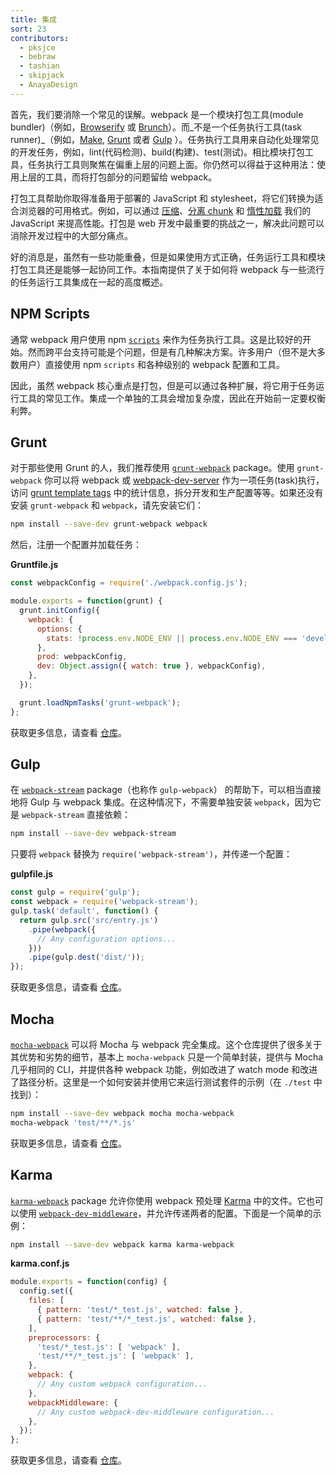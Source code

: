 ```yaml
---
title: 集成
sort: 23
contributors:
  - pksjce
  - bebraw
  - tashian
  - skipjack
  - AnayaDesign
---
```


首先，我们要消除一个常见的误解。webpack 是一个模块打包工具(module bundler)（例如，[Browserify](http://browserify.org/) 或 [Brunch](https://brunch.io/)）。而_不是一个任务执行工具(task runner)_（例如，[Make](https://www.gnu.org/software/make/), [Grunt](https://gruntjs.com/) 或者 [Gulp](https://gulpjs.com/) ）。任务执行工具用来自动化处理常见的开发任务，例如，lint(代码检测)、build(构建)、test(测试)。相比模块打包工具，任务执行工具则聚焦在偏重上层的问题上面。你仍然可以得益于这种用法：使用上层的工具，而将打包部分的问题留给 webpack。

打包工具帮助你取得准备用于部署的 JavaScript 和 stylesheet，将它们转换为适合浏览器的可用格式。例如，可以通过 [压缩](/plugins/terser-webpack-plugin)、[分离 chunk](/guides/code-splitting) 和 [惰性加载](/guides/lazy-loading) 我们的 JavaScript 来提高性能。打包是 web 开发中最重要的挑战之一，解决此问题可以消除开发过程中的大部分痛点。

好的消息是，虽然有一些功能重叠，但是如果使用方式正确，任务运行工具和模块打包工具还是能够一起协同工作。本指南提供了关于如何将 webpack 与一些流行的任务运行工具集成在一起的高度概述。


## NPM Scripts

通常 webpack 用户使用 npm [`scripts`](https://docs.npmjs.com/misc/scripts) 来作为任务执行工具。这是比较好的开始。然而跨平台支持可能是个问题，但是有几种解决方案。许多用户（但不是大多数用户）直接使用 npm `scripts` 和各种级别的 webpack 配置和工具。

因此，虽然 webpack 核心重点是打包，但是可以通过各种扩展，将它用于任务运行工具的常见工作。集成一个单独的工具会增加复杂度，因此在开始前一定要权衡利弊。


## Grunt

对于那些使用 Grunt 的人，我们推荐使用 [`grunt-webpack`](https://www.npmjs.com/package/grunt-webpack) package。使用 `grunt-webpack` 你可以将 webpack 或 [webpack-dev-server](https://github.com/webpack/webpack-dev-server) 作为一项任务(task)执行，访问 [grunt template tags](https://gruntjs.com/api/grunt.template) 中的统计信息，拆分开发和生产配置等等。如果还没有安装 `grunt-webpack` 和 `webpack`，请先安装它们：

``` bash
npm install --save-dev grunt-webpack webpack
```

然后，注册一个配置并加载任务：

__Gruntfile.js__

``` js
const webpackConfig = require('./webpack.config.js');

module.exports = function(grunt) {
  grunt.initConfig({
    webpack: {
      options: {
        stats: !process.env.NODE_ENV || process.env.NODE_ENV === 'development',
      },
      prod: webpackConfig,
      dev: Object.assign({ watch: true }, webpackConfig),
    },
  });

  grunt.loadNpmTasks('grunt-webpack');
};
```

获取更多信息，请查看 [仓库](https://github.com/webpack-contrib/grunt-webpack)。


## Gulp

在 [`webpack-stream`](https://github.com/shama/webpack-stream) package（也称作 `gulp-webpack`） 的帮助下，可以相当直接地将 Gulp 与 webpack 集成。在这种情况下，不需要单独安装 `webpack`，因为它是 `webpack-stream` 直接依赖：

``` bash
npm install --save-dev webpack-stream
```

只要将 `webpack` 替换为 `require('webpack-stream')`，并传递一个配置：

__gulpfile.js__

``` js
const gulp = require('gulp');
const webpack = require('webpack-stream');
gulp.task('default', function() {
  return gulp.src('src/entry.js')
    .pipe(webpack({
      // Any configuration options...
    }))
    .pipe(gulp.dest('dist/'));
});
```

获取更多信息，请查看 [仓库](https://github.com/shama/webpack-stream)。


## Mocha

[`mocha-webpack`](https://github.com/zinserjan/mocha-webpack) 可以将 Mocha 与 webpack 完全集成。这个仓库提供了很多关于其优势和劣势的细节，基本上 `mocha-webpack` 只是一个简单封装，提供与 Mocha 几乎相同的 CLI，并提供各种 webpack 功能，例如改进了 watch mode 和改进了路径分析。这里是一个如何安装并使用它来运行测试套件的示例（在 `./test` 中找到）：

``` bash
npm install --save-dev webpack mocha mocha-webpack
mocha-webpack 'test/**/*.js'
```

获取更多信息，请查看 [仓库](https://github.com/zinserjan/mocha-webpack)。


## Karma

[`karma-webpack`](https://github.com/webpack-contrib/karma-webpack) package 允许你使用 webpack 预处理 [Karma](https://karma-runner.github.io/1.0/index.html) 中的文件。它也可以使用 [`webpack-dev-middleware`](https://github.com/webpack/webpack-dev-middleware)，并允许传递两者的配置。下面是一个简单的示例：

``` bash
npm install --save-dev webpack karma karma-webpack
```

__karma.conf.js__

``` js
module.exports = function(config) {
  config.set({
    files: [
      { pattern: 'test/*_test.js', watched: false },
      { pattern: 'test/**/*_test.js', watched: false },
    ],
    preprocessors: {
      'test/*_test.js': [ 'webpack' ],
      'test/**/*_test.js': [ 'webpack' ],
    },
    webpack: {
      // Any custom webpack configuration...
    },
    webpackMiddleware: {
      // Any custom webpack-dev-middleware configuration...
    },
  });
};
```

获取更多信息，请查看 [仓库](https://github.com/webpack-contrib/karma-webpack)。
